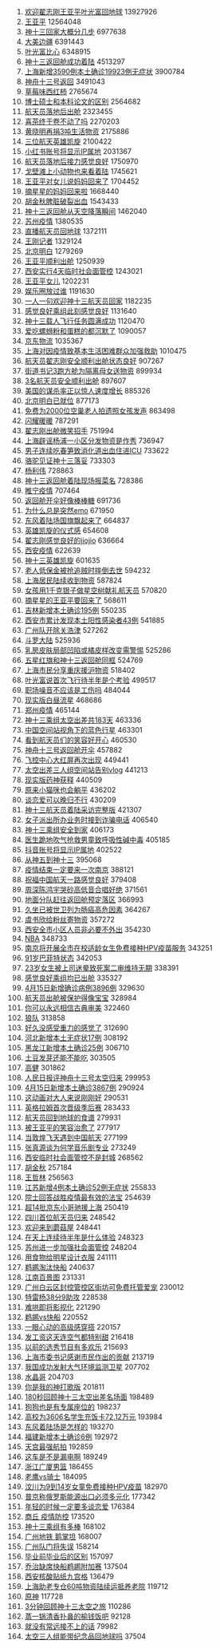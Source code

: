 1. [欢迎翟志刚王亚平叶光富回地球](https://s.weibo.com//weibo?q=%23%E6%AC%A2%E8%BF%8E%E7%BF%9F%E5%BF%97%E5%88%9A%E7%8E%8B%E4%BA%9A%E5%B9%B3%E5%8F%B6%E5%85%89%E5%AF%8C%E5%9B%9E%E5%9C%B0%E7%90%83%23&Refer=top) 13927926
2. [王亚平](https://s.weibo.com//weibo?q=%E7%8E%8B%E4%BA%9A%E5%B9%B3&Refer=top) 12564048
3. [神十三回家大概分几步](https://s.weibo.com//weibo?q=%23%E7%A5%9E%E5%8D%81%E4%B8%89%E5%9B%9E%E5%AE%B6%E5%A4%A7%E6%A6%82%E5%88%86%E5%87%A0%E6%AD%A5%23&Refer=top) 6977638
4. [大美边疆](https://s.weibo.com//weibo?q=%23%E5%A4%A7%E7%BE%8E%E8%BE%B9%E7%96%86%23&Refer=top) 6391443
5. [叶光富比心](https://s.weibo.com//weibo?q=%23%E5%8F%B6%E5%85%89%E5%AF%8C%E6%AF%94%E5%BF%83%23&Refer=top) 6348915
6. [神十三返回舱成功着陆](https://s.weibo.com//weibo?q=%23%E7%A5%9E%E5%8D%81%E4%B8%89%E8%BF%94%E5%9B%9E%E8%88%B1%E6%88%90%E5%8A%9F%E7%9D%80%E9%99%86%23&Refer=top) 4513297
7. [上海新增3590例本土确诊19923例无症状](https://s.weibo.com//weibo?q=%23%E4%B8%8A%E6%B5%B7%E6%96%B0%E5%A2%9E3590%E4%BE%8B%E6%9C%AC%E5%9C%9F%E7%A1%AE%E8%AF%8A19923%E4%BE%8B%E6%97%A0%E7%97%87%E7%8A%B6%23&Refer=top) 3900784
8. [神舟十三号返回](https://s.weibo.com//weibo?q=%23%E7%A5%9E%E8%88%9F%E5%8D%81%E4%B8%89%E5%8F%B7%E8%BF%94%E5%9B%9E%23&Refer=top) 3491043
9. [草莓味西红柿](https://s.weibo.com//weibo?q=%E8%8D%89%E8%8E%93%E5%91%B3%E8%A5%BF%E7%BA%A2%E6%9F%BF&Refer=top) 2765674
10. [博士硕士和本科论文的区别](https://s.weibo.com//weibo?q=%23%E5%8D%9A%E5%A3%AB%E7%A1%95%E5%A3%AB%E5%92%8C%E6%9C%AC%E7%A7%91%E8%AE%BA%E6%96%87%E7%9A%84%E5%8C%BA%E5%88%AB%23&Refer=top) 2564682
11. [航天员落地后出舱](https://s.weibo.com//weibo?q=%23%E8%88%AA%E5%A4%A9%E5%91%98%E8%90%BD%E5%9C%B0%E5%90%8E%E5%87%BA%E8%88%B1%23&Refer=top) 2323455
12. [喜茶终于卷不动了吗](https://s.weibo.com//weibo?q=%23%E5%96%9C%E8%8C%B6%E7%BB%88%E4%BA%8E%E5%8D%B7%E4%B8%8D%E5%8A%A8%E4%BA%86%E5%90%97%23&Refer=top) 2270203
13. [黄晓明再捐3吨生活物资](https://s.weibo.com//weibo?q=%23%E9%BB%84%E6%99%93%E6%98%8E%E5%86%8D%E6%8D%903%E5%90%A8%E7%94%9F%E6%B4%BB%E7%89%A9%E8%B5%84%23&Refer=top) 2175886
14. [三位航天英雄凯旋](https://s.weibo.com//weibo?q=%23%E4%B8%89%E4%BD%8D%E8%88%AA%E5%A4%A9%E8%8B%B1%E9%9B%84%E5%87%AF%E6%97%8B%23&Refer=top) 2100422
15. [小红书账号将显示IP属地](https://s.weibo.com//weibo?q=%23%E5%B0%8F%E7%BA%A2%E4%B9%A6%E8%B4%A6%E5%8F%B7%E5%B0%86%E6%98%BE%E7%A4%BAIP%E5%B1%9E%E5%9C%B0%23&Refer=top) 2031367
16. [航天员落地后接力感觉良好](https://s.weibo.com//weibo?q=%23%E8%88%AA%E5%A4%A9%E5%91%98%E8%90%BD%E5%9C%B0%E5%90%8E%E6%8E%A5%E5%8A%9B%E6%84%9F%E8%A7%89%E8%89%AF%E5%A5%BD%23&Refer=top) 1750970
17. [戈壁滩上小动物也来看着陆](https://s.weibo.com//weibo?q=%23%E6%88%88%E5%A3%81%E6%BB%A9%E4%B8%8A%E5%B0%8F%E5%8A%A8%E7%89%A9%E4%B9%9F%E6%9D%A5%E7%9C%8B%E7%9D%80%E9%99%86%23&Refer=top) 1745621
18. [王亚平对女儿说妈妈回来了](https://s.weibo.com//weibo?q=%23%E7%8E%8B%E4%BA%9A%E5%B9%B3%E5%AF%B9%E5%A5%B3%E5%84%BF%E8%AF%B4%E5%A6%88%E5%A6%88%E5%9B%9E%E6%9D%A5%E4%BA%86%23&Refer=top) 1704452
19. [摘星星的妈妈回来啦](https://s.weibo.com//weibo?q=%23%E6%91%98%E6%98%9F%E6%98%9F%E7%9A%84%E5%A6%88%E5%A6%88%E5%9B%9E%E6%9D%A5%E5%95%A6%23&Refer=top) 1668440
20. [胡金秋脾脏破裂出血](https://s.weibo.com//weibo?q=%23%E8%83%A1%E9%87%91%E7%A7%8B%E8%84%BE%E8%84%8F%E7%A0%B4%E8%A3%82%E5%87%BA%E8%A1%80%23&Refer=top) 1543433
21. [神十三返回舱从天空降落瞬间](https://s.weibo.com//weibo?q=%23%E7%A5%9E%E5%8D%81%E4%B8%89%E8%BF%94%E5%9B%9E%E8%88%B1%E4%BB%8E%E5%A4%A9%E7%A9%BA%E9%99%8D%E8%90%BD%E7%9E%AC%E9%97%B4%23&Refer=top) 1462040
22. [苏州疫情](https://s.weibo.com//weibo?q=%E8%8B%8F%E5%B7%9E%E7%96%AB%E6%83%85&Refer=top) 1380535
23. [直播航天员回地球](https://s.weibo.com//weibo?q=%23%E7%9B%B4%E6%92%AD%E8%88%AA%E5%A4%A9%E5%91%98%E5%9B%9E%E5%9C%B0%E7%90%83%23&Refer=top) 1372111
24. [王刚记者](https://s.weibo.com//weibo?q=%E7%8E%8B%E5%88%9A%E8%AE%B0%E8%80%85&Refer=top) 1329124
25. [北京明白](https://s.weibo.com//weibo?q=%E5%8C%97%E4%BA%AC%E6%98%8E%E7%99%BD&Refer=top) 1279269
26. [王亚平顺利出舱](https://s.weibo.com//weibo?q=%23%E7%8E%8B%E4%BA%9A%E5%B9%B3%E9%A1%BA%E5%88%A9%E5%87%BA%E8%88%B1%23&Refer=top) 1250939
27. [西安实行4天临时社会面管控](https://s.weibo.com//weibo?q=%23%E8%A5%BF%E5%AE%89%E5%AE%9E%E8%A1%8C4%E5%A4%A9%E4%B8%B4%E6%97%B6%E7%A4%BE%E4%BC%9A%E9%9D%A2%E7%AE%A1%E6%8E%A7%23&Refer=top) 1243021
28. [王亚平女儿](https://s.weibo.com//weibo?q=%E7%8E%8B%E4%BA%9A%E5%B9%B3%E5%A5%B3%E5%84%BF&Refer=top) 1202231
29. [娱乐圈放过谁](https://s.weibo.com//weibo?q=%23%E5%A8%B1%E4%B9%90%E5%9C%88%E6%94%BE%E8%BF%87%E8%B0%81%23&Refer=top) 1191630
30. [一人一句欢迎神十三航天员回家](https://s.weibo.com//weibo?q=%23%E4%B8%80%E4%BA%BA%E4%B8%80%E5%8F%A5%E6%AC%A2%E8%BF%8E%E7%A5%9E%E5%8D%81%E4%B8%89%E8%88%AA%E5%A4%A9%E5%91%98%E5%9B%9E%E5%AE%B6%23&Refer=top) 1182235
31. [感觉良好乘组此刻感觉良好](https://s.weibo.com//weibo?q=%23%E6%84%9F%E8%A7%89%E8%89%AF%E5%A5%BD%E4%B9%98%E7%BB%84%E6%AD%A4%E5%88%BB%E6%84%9F%E8%A7%89%E8%89%AF%E5%A5%BD%23&Refer=top) 1131640
32. [神十三载人飞行任务圆满成功](https://s.weibo.com//weibo?q=%23%E7%A5%9E%E5%8D%81%E4%B8%89%E8%BD%BD%E4%BA%BA%E9%A3%9E%E8%A1%8C%E4%BB%BB%E5%8A%A1%E5%9C%86%E6%BB%A1%E6%88%90%E5%8A%9F%23&Refer=top) 1120470
33. [爱吃螺蛳粉和蛋糕的都沉默了](https://s.weibo.com//weibo?q=%23%E7%88%B1%E5%90%83%E8%9E%BA%E8%9B%B3%E7%B2%89%E5%92%8C%E8%9B%8B%E7%B3%95%E7%9A%84%E9%83%BD%E6%B2%89%E9%BB%98%E4%BA%86%23&Refer=top) 1090057
34. [京东物流](https://s.weibo.com//weibo?q=%23%E4%BA%AC%E4%B8%9C%E7%89%A9%E6%B5%81%23&Refer=top) 1035367
35. [上海对因疫情致基本生活困难群众加强救助](https://s.weibo.com//weibo?q=%23%E4%B8%8A%E6%B5%B7%E5%AF%B9%E5%9B%A0%E7%96%AB%E6%83%85%E8%87%B4%E5%9F%BA%E6%9C%AC%E7%94%9F%E6%B4%BB%E5%9B%B0%E9%9A%BE%E7%BE%A4%E4%BC%97%E5%8A%A0%E5%BC%BA%E6%95%91%E5%8A%A9%23&Refer=top) 1010475
36. [航天员翟志刚安全顺利出舱状态良好](https://s.weibo.com//weibo?q=%23%E8%88%AA%E5%A4%A9%E5%91%98%E7%BF%9F%E5%BF%97%E5%88%9A%E5%AE%89%E5%85%A8%E9%A1%BA%E5%88%A9%E5%87%BA%E8%88%B1%E7%8A%B6%E6%80%81%E8%89%AF%E5%A5%BD%23&Refer=top) 907267
37. [街道书记3跑方舱为隔离母女送物资](https://s.weibo.com//weibo?q=%23%E8%A1%97%E9%81%93%E4%B9%A6%E8%AE%B03%E8%B7%91%E6%96%B9%E8%88%B1%E4%B8%BA%E9%9A%94%E7%A6%BB%E6%AF%8D%E5%A5%B3%E9%80%81%E7%89%A9%E8%B5%84%23&Refer=top) 899934
38. [3名航天员安全顺利出舱](https://s.weibo.com//weibo?q=%233%E5%90%8D%E8%88%AA%E5%A4%A9%E5%91%98%E5%AE%89%E5%85%A8%E9%A1%BA%E5%88%A9%E5%87%BA%E8%88%B1%23&Refer=top) 897607
39. [美国的谋杀率正以惊人速度增长](https://s.weibo.com//weibo?q=%23%E7%BE%8E%E5%9B%BD%E7%9A%84%E8%B0%8B%E6%9D%80%E7%8E%87%E6%AD%A3%E4%BB%A5%E6%83%8A%E4%BA%BA%E9%80%9F%E5%BA%A6%E5%A2%9E%E9%95%BF%23&Refer=top) 885326
40. [北京明白已就位](https://s.weibo.com//weibo?q=%23%E5%8C%97%E4%BA%AC%E6%98%8E%E7%99%BD%E5%B7%B2%E5%B0%B1%E4%BD%8D%23&Refer=top) 877173
41. [免费为2000位空巢老人拍遗照女孩发声](https://s.weibo.com//weibo?q=%23%E5%85%8D%E8%B4%B9%E4%B8%BA2000%E4%BD%8D%E7%A9%BA%E5%B7%A2%E8%80%81%E4%BA%BA%E6%8B%8D%E9%81%97%E7%85%A7%E5%A5%B3%E5%AD%A9%E5%8F%91%E5%A3%B0%23&Refer=top) 863498
42. [闪耀暖暖](https://s.weibo.com//weibo?q=%E9%97%AA%E8%80%80%E6%9A%96%E6%9A%96&Refer=top) 787291
43. [翟志刚出舱微笑招手](https://s.weibo.com//weibo?q=%23%E7%BF%9F%E5%BF%97%E5%88%9A%E5%87%BA%E8%88%B1%E5%BE%AE%E7%AC%91%E6%8B%9B%E6%89%8B%23&Refer=top) 751994
44. [上海辟谣杨浦一小区分发物资是作秀](https://s.weibo.com//weibo?q=%23%E4%B8%8A%E6%B5%B7%E8%BE%9F%E8%B0%A3%E6%9D%A8%E6%B5%A6%E4%B8%80%E5%B0%8F%E5%8C%BA%E5%88%86%E5%8F%91%E7%89%A9%E8%B5%84%E6%98%AF%E4%BD%9C%E7%A7%80%23&Refer=top) 736947
45. [男子连续吃春笋致消化道出血住进ICU](https://s.weibo.com//weibo?q=%23%E7%94%B7%E5%AD%90%E8%BF%9E%E7%BB%AD%E5%90%83%E6%98%A5%E7%AC%8B%E8%87%B4%E6%B6%88%E5%8C%96%E9%81%93%E5%87%BA%E8%A1%80%E4%BD%8F%E8%BF%9BICU%23&Refer=top) 733622
46. [骆驼见证神十三落妥](https://s.weibo.com//weibo?q=%23%E9%AA%86%E9%A9%BC%E8%A7%81%E8%AF%81%E7%A5%9E%E5%8D%81%E4%B8%89%E8%90%BD%E5%A6%A5%23&Refer=top) 733303
47. [杨利伟](https://s.weibo.com//weibo?q=%E6%9D%A8%E5%88%A9%E4%BC%9F&Refer=top) 728863
48. [神十三返回舱着陆现场报菜名](https://s.weibo.com//weibo?q=%23%E7%A5%9E%E5%8D%81%E4%B8%89%E8%BF%94%E5%9B%9E%E8%88%B1%E7%9D%80%E9%99%86%E7%8E%B0%E5%9C%BA%E6%8A%A5%E8%8F%9C%E5%90%8D%23&Refer=top) 728386
49. [睢宁疫情](https://s.weibo.com//weibo?q=%23%E7%9D%A2%E5%AE%81%E7%96%AB%E6%83%85%23&Refer=top) 707464
50. [返回舱开伞好像棒棒糖](https://s.weibo.com//weibo?q=%23%E8%BF%94%E5%9B%9E%E8%88%B1%E5%BC%80%E4%BC%9E%E5%A5%BD%E5%83%8F%E6%A3%92%E6%A3%92%E7%B3%96%23&Refer=top) 691736
51. [为什么总是突然emo](https://s.weibo.com//weibo?q=%23%E4%B8%BA%E4%BB%80%E4%B9%88%E6%80%BB%E6%98%AF%E7%AA%81%E7%84%B6emo%23&Refer=top) 671950
52. [东风着陆场国旗飘起来了](https://s.weibo.com//weibo?q=%23%E4%B8%9C%E9%A3%8E%E7%9D%80%E9%99%86%E5%9C%BA%E5%9B%BD%E6%97%97%E9%A3%98%E8%B5%B7%E6%9D%A5%E4%BA%86%23&Refer=top) 664837
53. [英雄凯旋的仪式感](https://s.weibo.com//weibo?q=%23%E8%8B%B1%E9%9B%84%E5%87%AF%E6%97%8B%E7%9A%84%E4%BB%AA%E5%BC%8F%E6%84%9F%23&Refer=top) 654608
54. [翟志刚感觉良好的jiojio](https://s.weibo.com//weibo?q=%23%E7%BF%9F%E5%BF%97%E5%88%9A%E6%84%9F%E8%A7%89%E8%89%AF%E5%A5%BD%E7%9A%84jiojio%23&Refer=top) 636664
55. [西安疫情](https://s.weibo.com//weibo?q=%E8%A5%BF%E5%AE%89%E7%96%AB%E6%83%85&Refer=top) 622639
56. [神十三英雄凯旋](https://s.weibo.com//weibo?q=%23%E7%A5%9E%E5%8D%81%E4%B8%89%E8%8B%B1%E9%9B%84%E5%87%AF%E6%97%8B%23&Refer=top) 601635
57. [老人低保金被抢追贼时摔倒去世](https://s.weibo.com//weibo?q=%23%E8%80%81%E4%BA%BA%E4%BD%8E%E4%BF%9D%E9%87%91%E8%A2%AB%E6%8A%A2%E8%BF%BD%E8%B4%BC%E6%97%B6%E6%91%94%E5%80%92%E5%8E%BB%E4%B8%96%23&Refer=top) 594232
58. [上海居民陆续收到物资](https://s.weibo.com//weibo?q=%23%E4%B8%8A%E6%B5%B7%E5%B1%85%E6%B0%91%E9%99%86%E7%BB%AD%E6%94%B6%E5%88%B0%E7%89%A9%E8%B5%84%23&Refer=top) 587824
59. [女孩用1千克银子做星空树献礼航天员](https://s.weibo.com//weibo?q=%23%E5%A5%B3%E5%AD%A9%E7%94%A81%E5%8D%83%E5%85%8B%E9%93%B6%E5%AD%90%E5%81%9A%E6%98%9F%E7%A9%BA%E6%A0%91%E7%8C%AE%E7%A4%BC%E8%88%AA%E5%A4%A9%E5%91%98%23&Refer=top) 570820
60. [摘星星的王亚平要回来了](https://s.weibo.com//weibo?q=%23%E6%91%98%E6%98%9F%E6%98%9F%E7%9A%84%E7%8E%8B%E4%BA%9A%E5%B9%B3%E8%A6%81%E5%9B%9E%E6%9D%A5%E4%BA%86%23&Refer=top) 568611
61. [吉林新增本土确诊195例](https://s.weibo.com//weibo?q=%23%E5%90%89%E6%9E%97%E6%96%B0%E5%A2%9E%E6%9C%AC%E5%9C%9F%E7%A1%AE%E8%AF%8A195%E4%BE%8B%23&Refer=top) 550235
62. [西安市累计发现本土阳性感染者43例](https://s.weibo.com//weibo?q=%23%E8%A5%BF%E5%AE%89%E5%B8%82%E7%B4%AF%E8%AE%A1%E5%8F%91%E7%8E%B0%E6%9C%AC%E5%9C%9F%E9%98%B3%E6%80%A7%E6%84%9F%E6%9F%93%E8%80%8543%E4%BE%8B%23&Refer=top) 541885
63. [广州队开除关浩津](https://s.weibo.com//weibo?q=%23%E5%B9%BF%E5%B7%9E%E9%98%9F%E5%BC%80%E9%99%A4%E5%85%B3%E6%B5%A9%E6%B4%A5%23&Refer=top) 527262
64. [斗罗大陆](https://s.weibo.com//weibo?q=%E6%96%97%E7%BD%97%E5%A4%A7%E9%99%86&Refer=top) 525936
65. [乳房皮肤局部凹陷或橘皮样改变需警惕](https://s.weibo.com//weibo?q=%23%E4%B9%B3%E6%88%BF%E7%9A%AE%E8%82%A4%E5%B1%80%E9%83%A8%E5%87%B9%E9%99%B7%E6%88%96%E6%A9%98%E7%9A%AE%E6%A0%B7%E6%94%B9%E5%8F%98%E9%9C%80%E8%AD%A6%E6%83%95%23&Refer=top) 525286
66. [五星红旗和神十三返回舱同框](https://s.weibo.com//weibo?q=%23%E4%BA%94%E6%98%9F%E7%BA%A2%E6%97%97%E5%92%8C%E7%A5%9E%E5%8D%81%E4%B8%89%E8%BF%94%E5%9B%9E%E8%88%B1%E5%90%8C%E6%A1%86%23&Refer=top) 524769
67. [上海市民分享重庆援沪物资](https://s.weibo.com//weibo?q=%23%E4%B8%8A%E6%B5%B7%E5%B8%82%E6%B0%91%E5%88%86%E4%BA%AB%E9%87%8D%E5%BA%86%E6%8F%B4%E6%B2%AA%E7%89%A9%E8%B5%84%23&Refer=top) 518402
68. [叶光富说首次飞行待半年是个考验](https://s.weibo.com//weibo?q=%23%E5%8F%B6%E5%85%89%E5%AF%8C%E8%AF%B4%E9%A6%96%E6%AC%A1%E9%A3%9E%E8%A1%8C%E5%BE%85%E5%8D%8A%E5%B9%B4%E6%98%AF%E4%B8%AA%E8%80%83%E9%AA%8C%23&Refer=top) 499517
69. [职场噪音不应该是工伤吗](https://s.weibo.com//weibo?q=%23%E8%81%8C%E5%9C%BA%E5%99%AA%E9%9F%B3%E4%B8%8D%E5%BA%94%E8%AF%A5%E6%98%AF%E5%B7%A5%E4%BC%A4%E5%90%97%23&Refer=top) 484044
70. [现实版白昼流星](https://s.weibo.com//weibo?q=%23%E7%8E%B0%E5%AE%9E%E7%89%88%E7%99%BD%E6%98%BC%E6%B5%81%E6%98%9F%23&Refer=top) 468686
71. [郑州疫情](https://s.weibo.com//weibo?q=%23%E9%83%91%E5%B7%9E%E7%96%AB%E6%83%85%23&Refer=top) 465144
72. [神十三乘组太空出差共183天](https://s.weibo.com//weibo?q=%23%E7%A5%9E%E5%8D%81%E4%B8%89%E4%B9%98%E7%BB%84%E5%A4%AA%E7%A9%BA%E5%87%BA%E5%B7%AE%E5%85%B1183%E5%A4%A9%23&Refer=top) 463336
73. [中国空间站视角下的蓝色行星](https://s.weibo.com//weibo?q=%23%E4%B8%AD%E5%9B%BD%E7%A9%BA%E9%97%B4%E7%AB%99%E8%A7%86%E8%A7%92%E4%B8%8B%E7%9A%84%E8%93%9D%E8%89%B2%E8%A1%8C%E6%98%9F%23&Refer=top) 463301
74. [看到航天员们的笑容好开心](https://s.weibo.com//weibo?q=%23%E7%9C%8B%E5%88%B0%E8%88%AA%E5%A4%A9%E5%91%98%E4%BB%AC%E7%9A%84%E7%AC%91%E5%AE%B9%E5%A5%BD%E5%BC%80%E5%BF%83%23&Refer=top) 460530
75. [神舟十三号返回舱开伞](https://s.weibo.com//weibo?q=%23%E7%A5%9E%E8%88%9F%E5%8D%81%E4%B8%89%E5%8F%B7%E8%BF%94%E5%9B%9E%E8%88%B1%E5%BC%80%E4%BC%9E%23&Refer=top) 457882
76. [飞控中心大红屏再次出现](https://s.weibo.com//weibo?q=%23%E9%A3%9E%E6%8E%A7%E4%B8%AD%E5%BF%83%E5%A4%A7%E7%BA%A2%E5%B1%8F%E5%86%8D%E6%AC%A1%E5%87%BA%E7%8E%B0%23&Refer=top) 449441
77. [太空出差三人组空间站告别vlog](https://s.weibo.com//weibo?q=%23%E5%A4%AA%E7%A9%BA%E5%87%BA%E5%B7%AE%E4%B8%89%E4%BA%BA%E7%BB%84%E7%A9%BA%E9%97%B4%E7%AB%99%E5%91%8A%E5%88%ABvlog%23&Refer=top) 441213
78. [现实版药神获释](https://s.weibo.com//weibo?q=%23%E7%8E%B0%E5%AE%9E%E7%89%88%E8%8D%AF%E7%A5%9E%E8%8E%B7%E9%87%8A%23&Refer=top) 440509
79. [原来小猫咪也会躺平](https://s.weibo.com//weibo?q=%23%E5%8E%9F%E6%9D%A5%E5%B0%8F%E7%8C%AB%E5%92%AA%E4%B9%9F%E4%BC%9A%E8%BA%BA%E5%B9%B3%23&Refer=top) 436202
80. [谈恋爱可以晚归不行](https://s.weibo.com//weibo?q=%23%E8%B0%88%E6%81%8B%E7%88%B1%E5%8F%AF%E4%BB%A5%E6%99%9A%E5%BD%92%E4%B8%8D%E8%A1%8C%23&Refer=top) 430209
81. [神十三航天员着陆采访完整版](https://s.weibo.com//weibo?q=%23%E7%A5%9E%E5%8D%81%E4%B8%89%E8%88%AA%E5%A4%A9%E5%91%98%E7%9D%80%E9%99%86%E9%87%87%E8%AE%BF%E5%AE%8C%E6%95%B4%E7%89%88%23&Refer=top) 421307
82. [女子派出所办业务时接到诈骗电话](https://s.weibo.com//weibo?q=%23%E5%A5%B3%E5%AD%90%E6%B4%BE%E5%87%BA%E6%89%80%E5%8A%9E%E4%B8%9A%E5%8A%A1%E6%97%B6%E6%8E%A5%E5%88%B0%E8%AF%88%E9%AA%97%E7%94%B5%E8%AF%9D%23&Refer=top) 406540
83. [神十三乘组安全到家](https://s.weibo.com//weibo?q=%23%E7%A5%9E%E5%8D%81%E4%B8%89%E4%B9%98%E7%BB%84%E5%AE%89%E5%85%A8%E5%88%B0%E5%AE%B6%23&Refer=top) 406173
84. [医生跪地吹气抢救男童致呼吸性碱中毒](https://s.weibo.com//weibo?q=%23%E5%8C%BB%E7%94%9F%E8%B7%AA%E5%9C%B0%E5%90%B9%E6%B0%94%E6%8A%A2%E6%95%91%E7%94%B7%E7%AB%A5%E8%87%B4%E5%91%BC%E5%90%B8%E6%80%A7%E7%A2%B1%E4%B8%AD%E6%AF%92%23&Refer=top) 405185
85. [抖音账号将显示IP属地](https://s.weibo.com//weibo?q=%23%E6%8A%96%E9%9F%B3%E8%B4%A6%E5%8F%B7%E5%B0%86%E6%98%BE%E7%A4%BAIP%E5%B1%9E%E5%9C%B0%23&Refer=top) 402522
86. [从神五到神十三](https://s.weibo.com//weibo?q=%23%E4%BB%8E%E7%A5%9E%E4%BA%94%E5%88%B0%E7%A5%9E%E5%8D%81%E4%B8%89%23&Refer=top) 395068
87. [疫情结束一定要来一次南京](https://s.weibo.com//weibo?q=%23%E7%96%AB%E6%83%85%E7%BB%93%E6%9D%9F%E4%B8%80%E5%AE%9A%E8%A6%81%E6%9D%A5%E4%B8%80%E6%AC%A1%E5%8D%97%E4%BA%AC%23&Refer=top) 388121
88. [祝福中国航天一路感觉良好](https://s.weibo.com//weibo?q=%23%E7%A5%9D%E7%A6%8F%E4%B8%AD%E5%9B%BD%E8%88%AA%E5%A4%A9%E4%B8%80%E8%B7%AF%E6%84%9F%E8%A7%89%E8%89%AF%E5%A5%BD%23&Refer=top) 379408
89. [周深陈鸿宇哭砂高低音合唱好绝](https://s.weibo.com//weibo?q=%23%E5%91%A8%E6%B7%B1%E9%99%88%E9%B8%BF%E5%AE%87%E5%93%AD%E7%A0%82%E9%AB%98%E4%BD%8E%E9%9F%B3%E5%90%88%E5%94%B1%E5%A5%BD%E7%BB%9D%23&Refer=top) 371561
90. [地面分队赶往返回舱预定落区](https://s.weibo.com//weibo?q=%23%E5%9C%B0%E9%9D%A2%E5%88%86%E9%98%9F%E8%B5%B6%E5%BE%80%E8%BF%94%E5%9B%9E%E8%88%B1%E9%A2%84%E5%AE%9A%E8%90%BD%E5%8C%BA%23&Refer=top) 366993
91. [久坐已被世卫列为肠癌高危因素](https://s.weibo.com//weibo?q=%23%E4%B9%85%E5%9D%90%E5%B7%B2%E8%A2%AB%E4%B8%96%E5%8D%AB%E5%88%97%E4%B8%BA%E8%82%A0%E7%99%8C%E9%AB%98%E5%8D%B1%E5%9B%A0%E7%B4%A0%23&Refer=top) 364267
92. [虞书欣给粉丝寄物资](https://s.weibo.com//weibo?q=%23%E8%99%9E%E4%B9%A6%E6%AC%A3%E7%BB%99%E7%B2%89%E4%B8%9D%E5%AF%84%E7%89%A9%E8%B5%84%23&Refer=top) 357272
93. [西安全市小区人员非必要不外出](https://s.weibo.com//weibo?q=%23%E8%A5%BF%E5%AE%89%E5%85%A8%E5%B8%82%E5%B0%8F%E5%8C%BA%E4%BA%BA%E5%91%98%E9%9D%9E%E5%BF%85%E8%A6%81%E4%B8%8D%E5%A4%96%E5%87%BA%23&Refer=top) 354230
94. [NBA](https://s.weibo.com//weibo?q=NBA&Refer=top) 348733
95. [南京将开展全市在校适龄女生免费接种HPV疫苗服务](https://s.weibo.com//weibo?q=%23%E5%8D%97%E4%BA%AC%E5%B0%86%E5%BC%80%E5%B1%95%E5%85%A8%E5%B8%82%E5%9C%A8%E6%A0%A1%E9%80%82%E9%BE%84%E5%A5%B3%E7%94%9F%E5%85%8D%E8%B4%B9%E6%8E%A5%E7%A7%8DHPV%E7%96%AB%E8%8B%97%E6%9C%8D%E5%8A%A1%23&Refer=top) 343251
96. [91岁巴菲特状态](https://s.weibo.com//weibo?q=%2391%E5%B2%81%E5%B7%B4%E8%8F%B2%E7%89%B9%E7%8A%B6%E6%80%81%23&Refer=top) 342053
97. [23岁女生被上司迷晕致死案二审维持无期](https://s.weibo.com//weibo?q=%2323%E5%B2%81%E5%A5%B3%E7%94%9F%E8%A2%AB%E4%B8%8A%E5%8F%B8%E8%BF%B7%E6%99%95%E8%87%B4%E6%AD%BB%E6%A1%88%E4%BA%8C%E5%AE%A1%E7%BB%B4%E6%8C%81%E6%97%A0%E6%9C%9F%23&Refer=top) 338391
98. [感觉良好乘组均已出舱](https://s.weibo.com//weibo?q=%23%E6%84%9F%E8%A7%89%E8%89%AF%E5%A5%BD%E4%B9%98%E7%BB%84%E5%9D%87%E5%B7%B2%E5%87%BA%E8%88%B1%23&Refer=top) 335327
99. [4月15日新增确诊病例3896例](https://s.weibo.com//weibo?q=%234%E6%9C%8815%E6%97%A5%E6%96%B0%E5%A2%9E%E7%A1%AE%E8%AF%8A%E7%97%85%E4%BE%8B3896%E4%BE%8B%23&Refer=top) 329630
100. [航天员出舱被保护得像宝宝](https://s.weibo.com//weibo?q=%23%E8%88%AA%E5%A4%A9%E5%91%98%E5%87%BA%E8%88%B1%E8%A2%AB%E4%BF%9D%E6%8A%A4%E5%BE%97%E5%83%8F%E5%AE%9D%E5%AE%9D%23&Refer=top) 328984
101. [你可以永远相信古典审美](https://s.weibo.com//weibo?q=%23%E4%BD%A0%E5%8F%AF%E4%BB%A5%E6%B0%B8%E8%BF%9C%E7%9B%B8%E4%BF%A1%E5%8F%A4%E5%85%B8%E5%AE%A1%E7%BE%8E%23&Refer=top) 322460
102. [狼队](https://s.weibo.com//weibo?q=%E7%8B%BC%E9%98%9F&Refer=top) 313858
103. [好久没感受重力的感觉了](https://s.weibo.com//weibo?q=%23%E5%A5%BD%E4%B9%85%E6%B2%A1%E6%84%9F%E5%8F%97%E9%87%8D%E5%8A%9B%E7%9A%84%E6%84%9F%E8%A7%89%E4%BA%86%23&Refer=top) 312690
104. [河北新增本土无症状17例](https://s.weibo.com//weibo?q=%23%E6%B2%B3%E5%8C%97%E6%96%B0%E5%A2%9E%E6%9C%AC%E5%9C%9F%E6%97%A0%E7%97%87%E7%8A%B617%E4%BE%8B%23&Refer=top) 308192
105. [黑龙江新增本土确诊25例](https://s.weibo.com//weibo?q=%E9%BB%91%E9%BE%99%E6%B1%9F%E6%96%B0%E5%A2%9E%E6%9C%AC%E5%9C%9F%E7%A1%AE%E8%AF%8A25%E4%BE%8B&Refer=top) 306710
106. [土豆发芽还能不能吃](https://s.weibo.com//weibo?q=%E5%9C%9F%E8%B1%86%E5%8F%91%E8%8A%BD%E8%BF%98%E8%83%BD%E4%B8%8D%E8%83%BD%E5%90%83&Refer=top) 303505
107. [高健](https://s.weibo.com//weibo?q=%E9%AB%98%E5%81%A5&Refer=top) 301862
108. [人民日报评神舟十三号太空归来](https://s.weibo.com//weibo?q=%23%E4%BA%BA%E6%B0%91%E6%97%A5%E6%8A%A5%E8%AF%84%E7%A5%9E%E8%88%9F%E5%8D%81%E4%B8%89%E5%8F%B7%E5%A4%AA%E7%A9%BA%E5%BD%92%E6%9D%A5%23&Refer=top) 299953
109. [4月15日新增本土确诊3867例](https://s.weibo.com//weibo?q=%234%E6%9C%8815%E6%97%A5%E6%96%B0%E5%A2%9E%E6%9C%AC%E5%9C%9F%E7%A1%AE%E8%AF%8A3867%E4%BE%8B%23&Refer=top) 290924
110. [这动画对大人来说刚刚好](https://s.weibo.com//weibo?q=%23%E8%BF%99%E5%8A%A8%E7%94%BB%E5%AF%B9%E5%A4%A7%E4%BA%BA%E6%9D%A5%E8%AF%B4%E5%88%9A%E5%88%9A%E5%A5%BD%23&Refer=top) 290531
111. [英格拉姆首次晋级季后赛](https://s.weibo.com//weibo?q=%23%E8%8B%B1%E6%A0%BC%E6%8B%89%E5%A7%86%E9%A6%96%E6%AC%A1%E6%99%8B%E7%BA%A7%E5%AD%A3%E5%90%8E%E8%B5%9B%23&Refer=top) 283433
112. [航天员回到地球的食谱](https://s.weibo.com//weibo?q=%23%E8%88%AA%E5%A4%A9%E5%91%98%E5%9B%9E%E5%88%B0%E5%9C%B0%E7%90%83%E7%9A%84%E9%A3%9F%E8%B0%B1%23&Refer=top) 279931
113. [被王亚平的笑容治愈了](https://s.weibo.com//weibo?q=%23%E8%A2%AB%E7%8E%8B%E4%BA%9A%E5%B9%B3%E7%9A%84%E7%AC%91%E5%AE%B9%E6%B2%BB%E6%84%88%E4%BA%86%23&Refer=top) 277917
114. [当敦煌飞天遇到中国航天](https://s.weibo.com//weibo?q=%23%E5%BD%93%E6%95%A6%E7%85%8C%E9%A3%9E%E5%A4%A9%E9%81%87%E5%88%B0%E4%B8%AD%E5%9B%BD%E8%88%AA%E5%A4%A9%23&Refer=top) 277199
115. [张真源谈为何学音乐剧专业](https://s.weibo.com//weibo?q=%23%E5%BC%A0%E7%9C%9F%E6%BA%90%E8%B0%88%E4%B8%BA%E4%BD%95%E5%AD%A6%E9%9F%B3%E4%B9%90%E5%89%A7%E4%B8%93%E4%B8%9A%23&Refer=top) 273249
116. [西安临时社会面管控不是封城](https://s.weibo.com//weibo?q=%23%E8%A5%BF%E5%AE%89%E4%B8%B4%E6%97%B6%E7%A4%BE%E4%BC%9A%E9%9D%A2%E7%AE%A1%E6%8E%A7%E4%B8%8D%E6%98%AF%E5%B0%81%E5%9F%8E%23&Refer=top) 268562
117. [胡金秋](https://s.weibo.com//weibo?q=%E8%83%A1%E9%87%91%E7%A7%8B&Refer=top) 257184
118. [王哲林](https://s.weibo.com//weibo?q=%E7%8E%8B%E5%93%B2%E6%9E%97&Refer=top) 256563
119. [江苏新增4例本土确诊52例无症状](https://s.weibo.com//weibo?q=%23%E6%B1%9F%E8%8B%8F%E6%96%B0%E5%A2%9E4%E4%BE%8B%E6%9C%AC%E5%9C%9F%E7%A1%AE%E8%AF%8A52%E4%BE%8B%E6%97%A0%E7%97%87%E7%8A%B6%23&Refer=top) 255833
120. [院士回答战胜疫情最有效的法宝](https://s.weibo.com//weibo?q=%23%E9%99%A2%E5%A3%AB%E5%9B%9E%E7%AD%94%E6%88%98%E8%83%9C%E7%96%AB%E6%83%85%E6%9C%80%E6%9C%89%E6%95%88%E7%9A%84%E6%B3%95%E5%AE%9D%23&Refer=top) 254639
121. [超14批京东小哥驰援上海](https://s.weibo.com//weibo?q=%23%E8%B6%8514%E6%89%B9%E4%BA%AC%E4%B8%9C%E5%B0%8F%E5%93%A5%E9%A9%B0%E6%8F%B4%E4%B8%8A%E6%B5%B7%23&Refer=top) 250419
122. [四川首位航天员归来](https://s.weibo.com//weibo?q=%23%E5%9B%9B%E5%B7%9D%E9%A6%96%E4%BD%8D%E8%88%AA%E5%A4%A9%E5%91%98%E5%BD%92%E6%9D%A5%23&Refer=top) 248542
123. [欢迎来到蘑菇屋](https://s.weibo.com//weibo?q=%23%E6%AC%A2%E8%BF%8E%E6%9D%A5%E5%88%B0%E8%98%91%E8%8F%87%E5%B1%8B%23&Refer=top) 248441
124. [在天上连续待半年是什么体验](https://s.weibo.com//weibo?q=%23%E5%9C%A8%E5%A4%A9%E4%B8%8A%E8%BF%9E%E7%BB%AD%E5%BE%85%E5%8D%8A%E5%B9%B4%E6%98%AF%E4%BB%80%E4%B9%88%E4%BD%93%E9%AA%8C%23&Refer=top) 248323
125. [苏州进一步加强社会面管控](https://s.weibo.com//weibo?q=%23%E8%8B%8F%E5%B7%9E%E8%BF%9B%E4%B8%80%E6%AD%A5%E5%8A%A0%E5%BC%BA%E7%A4%BE%E4%BC%9A%E9%9D%A2%E7%AE%A1%E6%8E%A7%23&Refer=top) 248204
126. [用食物给明星设计衣服](https://s.weibo.com//weibo?q=%E7%94%A8%E9%A3%9F%E7%89%A9%E7%BB%99%E6%98%8E%E6%98%9F%E8%AE%BE%E8%AE%A1%E8%A1%A3%E6%9C%8D&Refer=top) 241111
127. [鹈鹕淘汰快船](https://s.weibo.com//weibo?q=%23%E9%B9%88%E9%B9%95%E6%B7%98%E6%B1%B0%E5%BF%AB%E8%88%B9%23&Refer=top) 240637
128. [江南百景图](https://s.weibo.com//weibo?q=%23%E6%B1%9F%E5%8D%97%E7%99%BE%E6%99%AF%E5%9B%BE%23&Refer=top) 231331
129. [广州白云区封控管控区街坊可免费托管爱宠](https://s.weibo.com//weibo?q=%23%E5%B9%BF%E5%B7%9E%E7%99%BD%E4%BA%91%E5%8C%BA%E5%B0%81%E6%8E%A7%E7%AE%A1%E6%8E%A7%E5%8C%BA%E8%A1%97%E5%9D%8A%E5%8F%AF%E5%85%8D%E8%B4%B9%E6%89%98%E7%AE%A1%E7%88%B1%E5%AE%A0%23&Refer=top) 230012
130. [特雷杨38分9助攻](https://s.weibo.com//weibo?q=%23%E7%89%B9%E9%9B%B7%E6%9D%A838%E5%88%869%E5%8A%A9%E6%94%BB%23&Refer=top) 228538
131. [难哄即将影视化](https://s.weibo.com//weibo?q=%23%E9%9A%BE%E5%93%84%E5%8D%B3%E5%B0%86%E5%BD%B1%E8%A7%86%E5%8C%96%23&Refer=top) 221290
132. [鹈鹕vs快船](https://s.weibo.com//weibo?q=%23%E9%B9%88%E9%B9%95vs%E5%BF%AB%E8%88%B9%23&Refer=top) 220552
133. [一眼心动的高级感穿搭](https://s.weibo.com//weibo?q=%E4%B8%80%E7%9C%BC%E5%BF%83%E5%8A%A8%E7%9A%84%E9%AB%98%E7%BA%A7%E6%84%9F%E7%A9%BF%E6%90%AD&Refer=top) 220157
134. [发工资这天连空气都特别甜](https://s.weibo.com//weibo?q=%23%E5%8F%91%E5%B7%A5%E8%B5%84%E8%BF%99%E5%A4%A9%E8%BF%9E%E7%A9%BA%E6%B0%94%E9%83%BD%E7%89%B9%E5%88%AB%E7%94%9C%23&Refer=top) 216418
135. [以前的选秀节目有多欢乐](https://s.weibo.com//weibo?q=%23%E4%BB%A5%E5%89%8D%E7%9A%84%E9%80%89%E7%A7%80%E8%8A%82%E7%9B%AE%E6%9C%89%E5%A4%9A%E6%AC%A2%E4%B9%90%23&Refer=top) 215693
136. [上海市委书记感谢市民作出的贡献](https://s.weibo.com//weibo?q=%23%E4%B8%8A%E6%B5%B7%E5%B8%82%E5%A7%94%E4%B9%A6%E8%AE%B0%E6%84%9F%E8%B0%A2%E5%B8%82%E6%B0%91%E4%BD%9C%E5%87%BA%E7%9A%84%E8%B4%A1%E7%8C%AE%23&Refer=top) 213719
137. [我国成功发射大气环境监测卫星](https://s.weibo.com//weibo?q=%23%E6%88%91%E5%9B%BD%E6%88%90%E5%8A%9F%E5%8F%91%E5%B0%84%E5%A4%A7%E6%B0%94%E7%8E%AF%E5%A2%83%E7%9B%91%E6%B5%8B%E5%8D%AB%E6%98%9F%23&Refer=top) 207702
138. [水晶哥](https://s.weibo.com//weibo?q=%E6%B0%B4%E6%99%B6%E5%93%A5&Refer=top) 204703
139. [你是我的神打歌版](https://s.weibo.com//weibo?q=%23%E4%BD%A0%E6%98%AF%E6%88%91%E7%9A%84%E7%A5%9E%E6%89%93%E6%AD%8C%E7%89%88%23&Refer=top) 201811
140. [180秒回顾神十三太空出差名场面](https://s.weibo.com//weibo?q=%23180%E7%A7%92%E5%9B%9E%E9%A1%BE%E7%A5%9E%E5%8D%81%E4%B8%89%E5%A4%AA%E7%A9%BA%E5%87%BA%E5%B7%AE%E5%90%8D%E5%9C%BA%E9%9D%A2%23&Refer=top) 198489
141. [狗狗也是有专属座位的](https://s.weibo.com//weibo?q=%23%E7%8B%97%E7%8B%97%E4%B9%9F%E6%98%AF%E6%9C%89%E4%B8%93%E5%B1%9E%E5%BA%A7%E4%BD%8D%E7%9A%84%23&Refer=top) 198237
142. [高校为3606名学生充饭卡72.12万元](https://s.weibo.com//weibo?q=%23%E9%AB%98%E6%A0%A1%E4%B8%BA3606%E5%90%8D%E5%AD%A6%E7%94%9F%E5%85%85%E9%A5%AD%E5%8D%A172.12%E4%B8%87%E5%85%83%23&Refer=top) 193984
143. [东风着陆场是怎样的](https://s.weibo.com//weibo?q=%E4%B8%9C%E9%A3%8E%E7%9D%80%E9%99%86%E5%9C%BA%E6%98%AF%E6%80%8E%E6%A0%B7%E7%9A%84&Refer=top) 193270
144. [福建新增本土确诊6例](https://s.weibo.com//weibo?q=%23%E7%A6%8F%E5%BB%BA%E6%96%B0%E5%A2%9E%E6%9C%AC%E5%9C%9F%E7%A1%AE%E8%AF%8A6%E4%BE%8B%23&Refer=top) 192972
145. [天宫最强航拍](https://s.weibo.com//weibo?q=%23%E5%A4%A9%E5%AE%AB%E6%9C%80%E5%BC%BA%E8%88%AA%E6%8B%8D%23&Refer=top) 192859
146. [这车是不是漏电啊](https://s.weibo.com//weibo?q=%23%E8%BF%99%E8%BD%A6%E6%98%AF%E4%B8%8D%E6%98%AF%E6%BC%8F%E7%94%B5%E5%95%8A%23&Refer=top) 189249
147. [浙江广厦男篮](https://s.weibo.com//weibo?q=%E6%B5%99%E6%B1%9F%E5%B9%BF%E5%8E%A6%E7%94%B7%E7%AF%AE&Refer=top) 186455
148. [老鹰vs骑士](https://s.weibo.com//weibo?q=%23%E8%80%81%E9%B9%B0vs%E9%AA%91%E5%A3%AB%23&Refer=top) 184095
149. [汶川为9到14岁女童免费接种HPV疫苗](https://s.weibo.com//weibo?q=%23%E6%B1%B6%E5%B7%9D%E4%B8%BA9%E5%88%B014%E5%B2%81%E5%A5%B3%E7%AB%A5%E5%85%8D%E8%B4%B9%E6%8E%A5%E7%A7%8DHPV%E7%96%AB%E8%8B%97%23&Refer=top) 182970
150. [普京称俄罗斯能源出口必须多元化](https://s.weibo.com//weibo?q=%23%E6%99%AE%E4%BA%AC%E7%A7%B0%E4%BF%84%E7%BD%97%E6%96%AF%E8%83%BD%E6%BA%90%E5%87%BA%E5%8F%A3%E5%BF%85%E9%A1%BB%E5%A4%9A%E5%85%83%E5%8C%96%23&Refer=top) 177342
151. [年轻的时候一定要多谈恋爱](https://s.weibo.com//weibo?q=%23%E5%B9%B4%E8%BD%BB%E7%9A%84%E6%97%B6%E5%80%99%E4%B8%80%E5%AE%9A%E8%A6%81%E5%A4%9A%E8%B0%88%E6%81%8B%E7%88%B1%23&Refer=top) 176384
152. [商丘 疫情防控](https://s.weibo.com//weibo?q=%E5%95%86%E4%B8%98%20%E7%96%AB%E6%83%85%E9%98%B2%E6%8E%A7&Refer=top) 173520
153. [神十三乘组有多棒](https://s.weibo.com//weibo?q=%23%E7%A5%9E%E5%8D%81%E4%B8%89%E4%B9%98%E7%BB%84%E6%9C%89%E5%A4%9A%E6%A3%92%23&Refer=top) 168102
154. [广州地铁 鹅掌坦](https://s.weibo.com//weibo?q=%E5%B9%BF%E5%B7%9E%E5%9C%B0%E9%93%81%20%E9%B9%85%E6%8E%8C%E5%9D%A6&Refer=top) 168007
155. [广州队门将失误](https://s.weibo.com//weibo?q=%23%E5%B9%BF%E5%B7%9E%E9%98%9F%E9%97%A8%E5%B0%86%E5%A4%B1%E8%AF%AF%23&Refer=top) 158214
156. [毕业前毕业后的区别](https://s.weibo.com//weibo?q=%23%E6%AF%95%E4%B8%9A%E5%89%8D%E6%AF%95%E4%B8%9A%E5%90%8E%E7%9A%84%E5%8C%BA%E5%88%AB%23&Refer=top) 157097
157. [乔治缺席快船鹈鹕附加赛](https://s.weibo.com//weibo?q=%23%E4%B9%94%E6%B2%BB%E7%BC%BA%E5%B8%AD%E5%BF%AB%E8%88%B9%E9%B9%88%E9%B9%95%E9%99%84%E5%8A%A0%E8%B5%9B%23&Refer=top) 137504
158. [西安核酸贴纸九宫格](https://s.weibo.com//weibo?q=%23%E8%A5%BF%E5%AE%89%E6%A0%B8%E9%85%B8%E8%B4%B4%E7%BA%B8%E4%B9%9D%E5%AE%AB%E6%A0%BC%23&Refer=top) 136479
159. [上海助老专仓60吨物资陆续运抵养老院](https://s.weibo.com//weibo?q=%23%E4%B8%8A%E6%B5%B7%E5%8A%A9%E8%80%81%E4%B8%93%E4%BB%9360%E5%90%A8%E7%89%A9%E8%B5%84%E9%99%86%E7%BB%AD%E8%BF%90%E6%8A%B5%E5%85%BB%E8%80%81%E9%99%A2%23&Refer=top) 119712
160. [原神](https://s.weibo.com//weibo?q=%23%E5%8E%9F%E7%A5%9E%23&Refer=top) 117728
161. [3分钟回顾神十三太空之旅](https://s.weibo.com//weibo?q=%233%E5%88%86%E9%92%9F%E5%9B%9E%E9%A1%BE%E7%A5%9E%E5%8D%81%E4%B8%89%E5%A4%AA%E7%A9%BA%E4%B9%8B%E6%97%85%23&Refer=top) 110286
162. [蒸一锅清香扑鼻的榆钱饭吧](https://s.weibo.com//weibo?q=%23%E8%92%B8%E4%B8%80%E9%94%85%E6%B8%85%E9%A6%99%E6%89%91%E9%BC%BB%E7%9A%84%E6%A6%86%E9%92%B1%E9%A5%AD%E5%90%A7%23&Refer=top) 92128
163. [就没有常远接不上的话](https://s.weibo.com//weibo?q=%23%E5%B0%B1%E6%B2%A1%E6%9C%89%E5%B8%B8%E8%BF%9C%E6%8E%A5%E4%B8%8D%E4%B8%8A%E7%9A%84%E8%AF%9D%23&Refer=top) 79982
164. [太空三人组能带纪念品回地球吗](https://s.weibo.com//weibo?q=%23%E5%A4%AA%E7%A9%BA%E4%B8%89%E4%BA%BA%E7%BB%84%E8%83%BD%E5%B8%A6%E7%BA%AA%E5%BF%B5%E5%93%81%E5%9B%9E%E5%9C%B0%E7%90%83%E5%90%97%23&Refer=top) 37504
